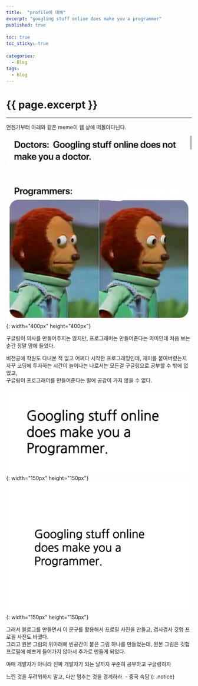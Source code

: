 ```yaml
---
title:  "profile에 대해"
excerpt: "googling stuff online does make you a programmer"
published: true

toc: true
toc_sticky: true

categories:
  - Blog
tags:
  - blog
---
```

# {{ page.excerpt }}
---
언젠가부터 아래와 같은 meme이 웹 상에 떠돌아다닌다.  

![googling_stuff_online_does_not_make_you_a_doctor](/assets/images/posts/googling_stuff_online_does_not_make_you_a_doctor.jpg){: width="400px" height="400px"}  

구글링이 의사를 만들어주지는 않지만, 프로그래머는 만들어준다는 의미인데 처음 보는 순간 정말 맘에 들었다.  

비전공에 학원도 다녀본 적 없고 어쩌다 시작한 프로그래밍인데, 재미를 붙여버렸는지 자꾸 코딩에 투자하는 시간이 늘어나는 나로서는 모든걸 구글링으로 공부할 수 밖에 없었고,  
구글링이 프로그래머를 만들어준다는 말에 공감이 가지 않을 수 없다.  

![googling_does_make_you_a_programmer](/assets/images/googling_does_make_you_a_programmer.png){: width="150px" height="150px"}
![googling_does_make_you_a_programmer_space](/assets/images/googling_does_make_you_a_programmer_space.png){: width="150px" height="150px"}

그래서 블로그를 만들면서 이 문구를 활용해서 프로필 사진을 만들고, 겸사겸사 깃헙 프로필 사진도 바꿨다.  
그리고 원본 그림의 위아래에 빈공간이 붙은 그림 하나를 만들었는데, 원본 그림은 깃헙 프로필에 예쁘게 들어가지 않아서 추가로 만들게 되었다.  

야매 개발자가 아니라 진짜 개발자가 되는 날까지 꾸준히 공부하고 구글링하자

느린 것을 두려워하지 말고, 다만 멈추는 것을 경계하라. - 중국 속담
{: .notice}